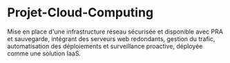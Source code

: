 # Projet-Cloud-Computing
Mise en place d'une infrastructure réseau sécurisée et disponible avec PRA et sauvegarde, intégrant des serveurs web redondants, gestion du trafic, automatisation des déploiements et surveillance proactive, déployée comme une solution IaaS.
